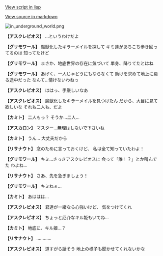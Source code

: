 [View script in lisp](../scripts/210111043.txt)

[View source in markdown](210111043.md)

![in_underground_world.png](../images/backgrounds/in_underground_world.png)

**【アスクレピオス】**
…というわけだよ

**【グリモワール】**
魔獣化したキラーメイルを探して
キミ達があちこち歩き回ってるのは
知ってたけど

**【グリモワール】**
まさか、地底世界の存在に気づいて
単身、降りてたとはね

**【グリモワール】**
あげく、一人じゃどうにもならなくて
助けを求めて地上に戻る途中だった
なんて…情けないわねっ

**【アスクレピオス】**
ははっ、手厳しいなあ

**【アスクレピオス】**
魔獣化したキラーメイルを見つけたん
だから、大目に見て欲しいな
それも二人も、だよ

**【カミト】**
二人もっ？
そうか…二人…

**【アスカロン】**
マスター…無理はしないで下さいね

**【カミト】**
うん…
大丈夫だから

**【リサナウト】**
念のために言っておくけど、
私は全て知っていたわよ！

**【グリモワール】**
キミ…さっきアスクレピオスに
会って「誰！？」とか叫んでた
わよね…

**【リサナウト】**
さあ、先を急ぎましょう！

**【グリモワール】**
キミねぇ…

**【カミト】**
あははは…

**【アスクレピオス】**
君達が一緒なら心強いけど、
気をつけてくれ

**【アスクレピオス】**
ちょっと厄介なキル姫もいてね…

**【カミト】**
地底に、キル姫…？

**【リサナウト】**
…………

**【アスクレピオス】**
道すがら話そう
地上の様子も聞かせてくれないかな